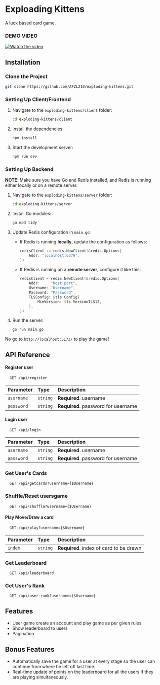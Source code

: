 
# Exploading Kittens

A luck based card game.

### DEMO VIDEO

[![Watch the video](https://img.youtube.com/vi/iBNB24ZarnM/0.jpg)](https://youtu.be/iBNB24ZarnM)




## Installation

### Clone the Project
```bash
git clone https://github.com/AFZL210/exploding-kittens.git
```

### Setting Up Client/Frontend
1. Navigate to the `exploding-kittens/client` folder:
   ```bash
   cd exploding-kittens/client
   ```

2. Install the dependencies:
   ```bash
   npm install
   ```

3. Start the development server:
   ```bash
   npm run dev
   ```

### Setting Up Backend

**NOTE**: Make sure you have Go and Redis installed, and Redis is running either locally or on a remote server.

1. Navigate to the `exploding-kittens/server` folder:
   ```bash
   cd exploding-kittens/server
   ```

2. Install Go modules:
   ```bash
   go mod tidy
   ```

3. Update Redis configuration in `main.go`:

   - If Redis is running **locally**, update the configuration as follows:
     ```go
     redisClient := redis.NewClient(&redis.Options{
         Addr: "localhost:6379",
     })
     ```

   - If Redis is running on a **remote server**, configure it like this:
     ```go
     redisClient = redis.NewClient(&redis.Options{
         Addr:     "host:port",
         Username: "Username",
         Password: "Password",
         TLSConfig: &tls.Config{
             MinVersion: tls.VersionTLS12,
         },
     })
     ```

4. Run the server:
   ```bash
   go run main.go
   ```

No go to ```http://localhost:5173/``` to play the game!
## API Reference

#### Register user

```http
  GET /api/register
```

| Parameter | Type     | Description                       |
| :-------- | :------- | :-------------------------------- |
| `username`      | `string` | **Required**. username |
| `password`      | `string` | **Required**. password for username |



#### Login user

```http
  GET /api/login
```

| Parameter | Type     | Description                       |
| :-------- | :------- | :-------------------------------- |
| `username`      | `string` | **Required**. username |
| `password`      | `string` | **Required**. password for username |

### Get User's Cards

```http
  GET /api/getcards?username={$Username}
```

### Shuffle/Reset usersgame

```http
  GET /api/shuffle?username={$Username}
```

#### Play Move/Draw a card

```http
  GET /api/play?username={$Username}
```

| Parameter | Type     | Description                       |
| :-------- | :------- | :-------------------------------- |
| `index`      | `string` | **Required**. index of card to be drawn |

### Get Leaderboard

```http
  GET /api/leaderboard
```



### Get User's Rank

```http
  GET /api/user-rank?username={$Username}
```



## Features

- User game create an account and play game as per given rules
- Show leaderboard to users
- Pagination




## Bonus Features

- Automatically save the game for a user at every stage so the user can continue from where he left off last time.
- Real-time update of points on the leaderboard for all the users if they are playing simultaneously. 

